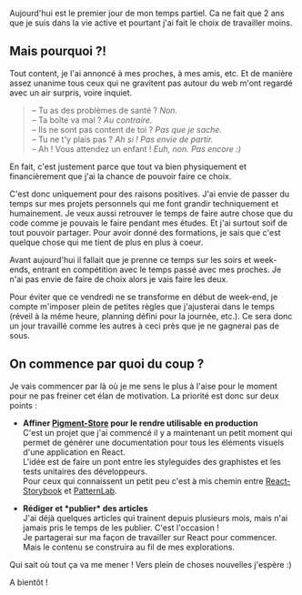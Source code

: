 Aujourd'hui est le premier jour de mon temps partiel. Ca ne fait que 2 ans que je suis dans la vie active et pourtant j'ai fait le choix de travailler moins.

## Mais pourquoi&nbsp;?!

Tout content, je l'ai annoncé à mes proches, à mes amis, etc. Et de manière assez unanime tous ceux qui ne gravitent pas autour du web m'ont regardé avec un air surpris, voire inquiet.

> &ndash; Tu as des problèmes de santé&nbsp;? *Non.*  
> &ndash; Ta boîte va mal&nbsp;? *Au contraire.*  
> &ndash; Ils ne sont pas content de toi&nbsp;? *Pas que je sache.*  
> &ndash; Tu ne t'y plais pas&nbsp;? *Ah si&nbsp;! Pas envie de partir.*  
> &ndash; Ah&nbsp;! Vous attendez un enfant&nbsp;! *Euh, non. Pas encore :)*

En fait, c'est justement parce que tout va bien physiquement et financièrement que j'ai la chance de pouvoir faire ce choix.

C'est donc uniquement pour des raisons positives. J'ai envie de passer du temps sur mes projets personnels qui me font grandir techniquement et humainement. Je veux aussi retrouver le temps de faire autre chose que du code comme je pouvais le faire pendant mes études. Et j'ai surtout soif de tout pouvoir partager. Pour avoir donné des formations, je sais que c'est quelque chose qui me tient de plus en plus à coeur.

Avant aujourd'hui il fallait que je prenne ce temps sur les soirs et week-ends, entrant en compétition avec le temps passé avec mes proches. Je n'ai pas envie de faire de choix alors je vais faire les deux.

Pour éviter que ce vendredi ne se transforme en début de week-end, je compte m'imposer plein de petites règles que j'ajusterai dans le temps (réveil à la même heure, planning défini pour la journée, etc.). Ce sera donc un jour travaillé comme les autres à ceci près que je ne gagnerai pas de sous.

## On commence par quoi du coup&nbsp;?

Je vais commencer par là où je me sens le plus à l'aise pour le moment pour ne pas freiner cet élan de motivation. La priorité est donc sur deux points :

- **Affiner [Pigment-Store](https://github.com/JulienPradet/pigment-store) pour le rendre utilisable en production**  
  C'est un projet que j'ai commencé il y a maintenant un petit moment qui permet de générer une documentation pour tous les éléments visuels d'une application en React.  
  L'idée est de faire un pont entre les styleguides des graphistes et les tests unitaires des développeurs.  
  Pour ceux qui connaissent un petit peu c'est à mis chemin entre [React-Storybook](https://github.com/storybooks/react-storybook) et [PatternLab](http://patternlab.io/).

- **Rédiger et \*publier\* des articles**  
  J'ai déjà quelques articles qui trainent depuis plusieurs mois, mais n'ai jamais pris le temps de les publier. C'est l'occasion&nbsp;!  
  Je partagerai sur ma façon de travailler sur React pour commencer. Mais le contenu se construira au fil de mes explorations.

Qui sait où tout ça va me mener&nbsp;! Vers plein de choses nouvelles j'espère :)

A bientôt&nbsp;!
